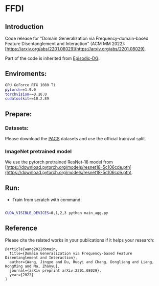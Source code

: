 # FFDI
## Introduction
Code release for "Domain Generalization via Frequency-domain-based Feature Disentanglement and Interaction" (ACM MM 2022): [https://arxiv.org/abs/2201.08029](https://arxiv.org/abs/2201.08029).

Part of the code is inherited from [Episodic-DG](https://github.com/HAHA-DL/Episodic-DG).

## Enviroments:
```bash
GPU GeForce RTX 1080 Ti
pytorch==1.9.0
torchvision==0.10.0
cudatoolkit==10.2.89
```

## Prepare:
### Datasets:
Please download the [PACS](https://drive.google.com/drive/folders/0B6x7gtvErXgfUU1WcGY5SzdwZVk?resourcekey=0-2fvpQY_QSyJf2uIECzqPuQ&usp=sharing) datasets and use the official train/val split.

### ImageNet pretrained model
We use the pytorch pretrained ResNet-18 model from [https://download.pytorch.org/models/resnet18-5c106cde.pth](https://download.pytorch.org/models/resnet18-5c106cde.pth).

## Run:
- Train from scratch with command:
```bash

CUDA_VISIBLE_DEVICES=0,1,2,3 python main_agg.py

```

## Reference

Please cite the related works in your publications if it helps your research:

    @article{wang2022domain,
      title={Domain Generalization via Frequency-based Feature Disentanglement and Interaction},
      author={Wang, Jingye and Du, Ruoyi and Chang, Dongliang and Liang, KongMing and Ma, Zhanyu},
      journal={arXiv preprint arXiv:2201.08029},
      year={2022}
    }


    

